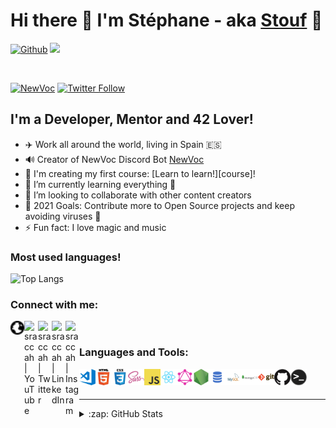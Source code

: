 <!--
**sraccah/sraccah** is a ✨ _special_ ✨ repository because its `README.md` (this file) appears on your GitHub profile.

Here are some ideas to get you started:

- 🔭 I’m currently working on ...
- 🌱 I’m currently learning ...
- 👯 I’m looking to collaborate on ...
- 🤔 I’m looking for help with ...
- 💬 Ask me about ...
- 📫 How to reach me: ...
- 😄 Pronouns: ...
- ⚡ Fun fact: ...
-->

# Hi there 👋 I'm Stéphane - aka [Stouf][website] 🚀

[![Github](https://img.shields.io/github/followers/sraccah?label=Follow&style=social)](https://github.com/sraccah)
![](https://visitor-badge.laobi.icu/badge?page_id=sraccah.sraccah)

<br />

[![NewVoc](https://img.shields.io/website?label=newvoc&style=for-the-badge&url=http%3A%2F%2Fnewvoc.stouf.fr)](http://newvoc.stouf.fr/)
[![Twitter Follow](https://img.shields.io/twitter/follow/_sraccah?color=1DA1F2&logo=twitter&style=for-the-badge)](https://twitter.com/intent/follow?original_referer=https%3A%2F%2Fgithub.com%2Fsraccah&screen_name=_sraccah)

## I'm a Developer, Mentor and 42 Lover!

- ✈️ Work all around the world, living in Spain 🇪🇸
- 🔊 Creator of NewVoc Discord Bot [NewVoc](http://newvoc.stouf.fr/)
- 🔭 I'm creating my first course: [Learn to learn!][course]!
- 🌱 I’m currently learning everything 🤣
- 👯 I’m looking to collaborate with other content creators
- 🥅 2021 Goals: Contribute more to Open Source projects and keep avoiding viruses 🤣
- ⚡ Fun fact: I love magic and music

### Most used languages!

![Top Langs](https://github-readme-stats.vercel.app/api/top-langs/?username=sraccah&theme=tokyonight)

### Connect with me:

[<img align="left" alt="sraccah.com" width="22px" src="https://raw.githubusercontent.com/iconic/open-iconic/master/svg/globe.svg" />](https://github.com/sraccah)
[<img align="left" alt="sraccah | YouTube" width="22px" src="https://cdn.jsdelivr.net/npm/simple-icons@v3/icons/youtube.svg" />](youtube)
[<img align="left" alt="sraccah | Twitter" width="22px" src="https://cdn.jsdelivr.net/npm/simple-icons@v3/icons/twitter.svg" />](https://twitter.com/_sraccah)
[<img align="left" alt="sraccah | LinkedIn" width="22px" src="https://cdn.jsdelivr.net/npm/simple-icons@v3/icons/linkedin.svg" />](https://www.linkedin.com/in/stephane-raccah/)
[<img align="left" alt="sraccah | Instagram" width="22px" src="https://cdn.jsdelivr.net/npm/simple-icons@v3/icons/instagram.svg" />](https://www.instagram.com/42madridftef/)

<br />

### Languages and Tools:

[<img align="left" alt="Visual Studio Code" width="26px" src="https://raw.githubusercontent.com/github/explore/80688e429a7d4ef2fca1e82350fe8e3517d3494d/topics/visual-studio-code/visual-studio-code.png" />](https://github.com/sraccah)
[<img align="left" alt="HTML5" width="26px" src="https://raw.githubusercontent.com/github/explore/80688e429a7d4ef2fca1e82350fe8e3517d3494d/topics/html/html.png" />](https://github.com/sraccah)
[<img align="left" alt="CSS3" width="26px" src="https://raw.githubusercontent.com/github/explore/80688e429a7d4ef2fca1e82350fe8e3517d3494d/topics/css/css.png" />](https://github.com/sraccah)
[<img align="left" alt="Sass" width="26px" src="https://raw.githubusercontent.com/github/explore/80688e429a7d4ef2fca1e82350fe8e3517d3494d/topics/sass/sass.png" />](https://github.com/sraccah)
[<img align="left" alt="JavaScript" width="26px" src="https://raw.githubusercontent.com/github/explore/80688e429a7d4ef2fca1e82350fe8e3517d3494d/topics/javascript/javascript.png" />](https://github.com/sraccah)
[<img align="left" alt="React" width="26px" src="https://raw.githubusercontent.com/github/explore/80688e429a7d4ef2fca1e82350fe8e3517d3494d/topics/react/react.png" />](https://github.com/sraccah)
[<img align="left" alt="GraphQL" width="26px" src="https://raw.githubusercontent.com/github/explore/80688e429a7d4ef2fca1e82350fe8e3517d3494d/topics/graphql/graphql.png" />](https://github.com/sraccah)
[<img align="left" alt="Node.js" width="26px" src="https://raw.githubusercontent.com/github/explore/80688e429a7d4ef2fca1e82350fe8e3517d3494d/topics/nodejs/nodejs.png" />](https://github.com/sraccah)
[<img align="left" alt="SQL" width="26px" src="https://raw.githubusercontent.com/github/explore/80688e429a7d4ef2fca1e82350fe8e3517d3494d/topics/sql/sql.png" />](https://github.com/sraccah)
[<img align="left" alt="MySQL" width="26px" src="https://raw.githubusercontent.com/github/explore/80688e429a7d4ef2fca1e82350fe8e3517d3494d/topics/mysql/mysql.png" />](https://github.com/sraccah)
[<img align="left" alt="MongoDB" width="26px" src="https://raw.githubusercontent.com/github/explore/80688e429a7d4ef2fca1e82350fe8e3517d3494d/topics/mongodb/mongodb.png" />](https://github.com/sraccah)
[<img align="left" alt="Git" width="26px" src="https://raw.githubusercontent.com/github/explore/80688e429a7d4ef2fca1e82350fe8e3517d3494d/topics/git/git.png" />](https://github.com/sraccah)
[<img align="left" alt="GitHub" width="26px" src="https://raw.githubusercontent.com/github/explore/78df643247d429f6cc873026c0622819ad797942/topics/github/github.png" />](https://github.com/sraccah)
[<img align="left" alt="Terminal" width="26px" src="https://raw.githubusercontent.com/github/explore/80688e429a7d4ef2fca1e82350fe8e3517d3494d/topics/terminal/terminal.png" />](https://github.com/sraccah)

<br />
<br />

---

<details>
  <summary>:zap: GitHub Stats</summary>

  <img align="left" alt="sraccah's GitHub Stats" src="https://github-readme-stats.vercel.app/api?username=sraccah&show_icons=true&hide_border=true" />

</details>

[website]: https://github.com/sraccah
[twitter]: https://twitter.com/_sraccah
[youtube]: https://youtube.com/sraccah
[instagram]: https://www.instagram.com/42madridftef/
[linkedin]: https://www.linkedin.com/in/stephane-raccah/
